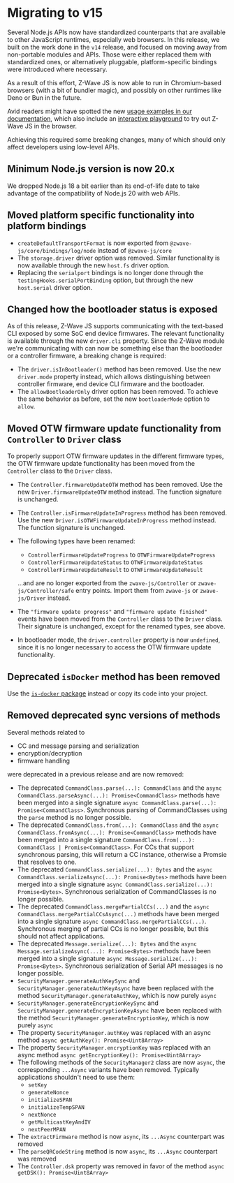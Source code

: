 # Migrating to v15 <!-- {docsify-ignore-all} -->

Several Node.js APIs now have standardized counterparts that are available to other JavaScript runtimes, especially web browsers. In this release, we built on the work done in the `v14` release, and focused on moving away from non-portable modules and APIs. Those were either replaced them with standardized ones, or alternatively pluggable, platform-specific bindings were introduced where necessary.

As a result of this effort, Z-Wave JS is now able to run in Chromium-based browsers (with a bit of bundler magic), and possibly on other runtimes like Deno or Bun in the future.

Avid readers might have spotted the new [usage examples in our documentation](https://zwave-js.github.io/zwave-js/#/examples/index), which also include an [interactive playground](https://playground.zwave-js.io/) to try out Z-Wave JS in the browser.

Achieving this required some breaking changes, many of which should only affect developers using low-level APIs.

## Minimum Node.js version is now 20.x

We dropped Node.js 18 a bit earlier than its end-of-life date to take advantage of the compatibility of Node.js 20 with web APIs.

## Moved platform specific functionality into platform bindings

- `createDefaultTransportFormat` is now exported from `@zwave-js/core/bindings/log/node` instead of `@zwave-js/core`
- The `storage.driver` driver option was removed. Similar functionality is now available through the new `host.fs` driver option.
- Replacing the `serialport` bindings is no longer done through the `testingHooks.serialPortBinding` option, but through the new `host.serial` driver option.

## Changed how the bootloader status is exposed

As of this release, Z-Wave JS supports communicating with the text-based CLI exposed by some SoC end device firmwares. The relevant functionality is available through the new `driver.cli` property. Since the Z-Wave module we're communicating with can now be something else than the bootloader or a controller firmware, a breaking change is required:

- The `driver.isInBootloader()` method has been removed. Use the new `driver.mode` property instead, which allows distinguishing between controller firmware, end device CLI firmware and the bootloader.
- The `allowBootloaderOnly` driver option has been removed. To achieve the same behavior as before, set the new `bootloaderMode` option to `allow`.

## Moved OTW firmware update functionality from `Controller` to `Driver` class

To properly support OTW firmware updates in the different firmware types, the OTW firmware update functionality has been moved from the `Controller` class to the `Driver` class.

- The `Controller.firmwareUpdateOTW` method has been removed. Use the new `Driver.firmwareUpdateOTW` method instead. The function signature is unchanged.
- The `Controller.isFirmwareUpdateInProgress` method has been removed. Use the new `Driver.isOTWFirmwareUpdateInProgress` method instead. The function signature is unchanged.
- The following types have been renamed:
  - `ControllerFirmwareUpdateProgress` to `OTWFirmwareUpdateProgress`
  - `ControllerFirmwareUpdateStatus` to `OTWFirmwareUpdateStatus`
  - `ControllerFirmwareUpdateResult` to `OTWFirmwareUpdateResult`

  ...and are no longer exported from the `zwave-js/Controller` or `zwave-js/Controller/safe` entry points. Import them from `zwave-js` or `zwave-js/Driver` instead.
- The `"firmware update progress"` and `"firmware update finished"` events have been moved from the `Controller` class to the `Driver` class. Their signature is unchanged, except for the renamed types, see above.
- In bootloader mode, the `driver.controller` property is now `undefined`, since it is no longer necessary to access the OTW firmware update functionality.

## Deprecated `isDocker` method has been removed

Use the [`is-docker` package](https://github.com/sindresorhus/is-docker) instead or copy its code into your project.

## Removed deprecated sync versions of methods

Several methods related to

- CC and message parsing and serialization
- encryption/decryption
- firmware handling

were deprecated in a previous release and are now removed:

- The deprecated `CommandClass.parse(...): CommandClass` and the `async CommandClass.parseAsync(...): Promise<CommandClass>` methods have been merged into a single signature `async CommandClass.parse(...): Promise<CommandClass>`. Synchronous parsing of CommandClasses using the `parse` method is no longer possible.
- The deprecated `CommandClass.from(...): CommandClass` and the `async CommandClass.fromAsync(...): Promise<CommandClass>` methods have been merged into a single signature `CommandClass.from(...): CommandClass | Promise<CommandClass>`. For CCs that support synchronous parsing, this will return a CC instance, otherwise a Promsie that resolves to one.
- The deprecated `CommandClass.serialize(...): Bytes` and the `async CommandClass.serializeAsync(...): Promise<Bytes>` methods have been merged into a single signature `async CommandClass.serialize(...): Promise<Bytes>`. Synchronous serialization of CommandClasses is no longer possible.
- The deprecated `CommandClass.mergePartialCCs(...)` and the `async CommandClass.mergePartialCCsAsync(...)` methods have been merged into a single signature `async CommandClass.mergePartialCCs(...)`. Synchronous merging of partial CCs is no longer possible, but this should not affect applications.
- The deprecated `Message.serialize(...): Bytes` and the `async Message.serializeAsync(...): Promise<Bytes>` methods have been merged into a single signature `async Message.serialize(...): Promise<Bytes>`. Synchronous serialization of Serial API messages is no longer possible.
- `SecurityManager.generateAuthKeySync` and `SecurityManager.generateAuthKeyAsync` have been replaced with the method `SecurityManager.generateAuthKey`, which is now purely `async`
- `SecurityManager.generateEncryptionKeySync` and `SecurityManager.generateEncryptionKeyAsync` have been replaced with the method `SecurityManager.generateEncryptionKey`, which is now purely `async`
- The property `SecurityManager.authKey` was replaced with an async method `async getAuthKey(): Promise<Uint8Array>`
- The property `SecurityManager.encryptionKey` was replaced with an async method `async getEncryptionKey(): Promise<Uint8Array>`
- The following methods of the `SecurityManager2` class are now `async`, the corresponding `...Async` variants have been removed. Typically applications shouldn't need to use them:
  - `setKey`
  - `generateNonce`
  - `initializeSPAN`
  - `initializeTempSPAN`
  - `nextNonce`
  - `getMulticastKeyAndIV`
  - `nextPeerMPAN`
- The `extractFirmware` method is now `async`, its `...Async` counterpart was removed
- The `parseQRCodeString` method is now `async`, its `...Async` counterpart was removed
- The `Controller.dsk` property was removed in favor of the method `async getDSK(): Promise<Uint8Array>`
